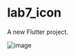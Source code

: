 # lab7_icon

A new Flutter project.

![image](https://user-images.githubusercontent.com/81226571/189967232-0bc06e26-f712-4849-8872-3e906f34bb5b.png)
